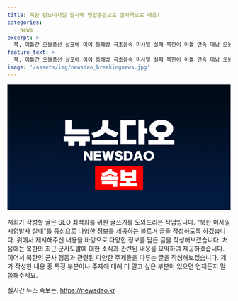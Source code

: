 ```yaml
---
title: 북한 탄도미사일 발사에 연합훈련으로 실사격으로 대응!
categories:
  - News
excerpt: >
  북, 이틀간 오물풍선 살포에 이어 동해상 극초음속 미사일 실패 북한이 이틀 연속 대남 오물풍선을 살포한 후, 동해상에서 미사일 발사를 시도했지만 실패한 것으로 추정됩니다. 이는 최근 북한의 군사도발 추세를 보여주며, 대남 방송과 해상 사격 훈련 등으로 대응하고 있습니다. 북한은 최근 복합도발 양상을 보여 6·25전쟁 74주년을 맞아 군사훈련을 강화하고 있습니다. 한미·한미일 연합훈련과 다양한 군사훈련이 진행 중에 있습니다.
feature_text: >
  북, 이틀간 오물풍선 살포에 이어 동해상 극초음속 미사일 실패 북한이 이틀 연속 대남 오물풍선을 살포한 후, 동해상에서 미사일 발사를 시도했지만 실패한 것으로 추정됩니다. 이는 최근 북한의 군사도발 추세를 보여주며, 대남 방송과 해상 사격 훈련 등으로 대응하고 있습니다. 북한은 최근 복합도발 양상을 보여 6·25전쟁 74주년을 맞아 군사훈련을 강화하고 있습니다. 한미·한미일 연합훈련과 다양한 군사훈련이 진행 중에 있습니다.
image: '/assets/img/newsdao_breakingnews.jpg'
---
```


<p><img src="/assets/img/newsdao_breakingnews.jpg" alt="implanttips 속보" /></p>

<p>저희가 작성할 글은 SEO 최적화를 위한 글쓰기를 도와드리는 작업입니다. "북한 미사일 시험발사 실패"를 중심으로 다양한 정보를 제공하는 블로거 글을 작성하도록 하겠습니다. 위에서 제시해주신 내용을 바탕으로 다양한 정보를 담은 글을 작성해보겠습니다. 처음에는 북한의 최근 군사도발에 대한 소식과 관련된 내용을 요약하여 제공하겠습니다. 이어서 북한의 군사 행동과 관련된 다양한 주제들을 다루는 글을 작성해보겠습니다. 제가 작성한 내용 중 특정 부분이나 주제에 대해 더 알고 싶은 부분이 있으면 언제든지 말씀해주세요.</p>
실시간 뉴스 속보는, <a href="https://newsdao.kr" rel="dofollow">https://newsdao.kr</a>


